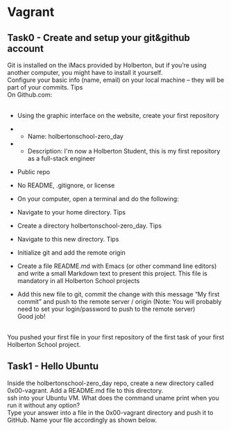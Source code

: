 # Vagrant
## Task0 - Create and setup your git&github account
Git is installed on the iMacs provided by Holberton, but if you’re using another computer, you might have to install it yourself.
<br>
Configure your basic info (name, email) on your local machine – they will be part of your commits. Tips<br>
On Github.com:<br>
<br>
* Using the graphic interface on the website, create your first repository
* * Name: holbertonschool-zero_day
* * Description: I'm now a Holberton Student, this is my first repository as a full-stack engineer
* Public repo
* No README, .gitignore, or license
* On your computer, open a terminal and do the following:

* Navigate to your home directory. Tips
* Create a directory holbertonschool-zero_day. Tips
* Navigate to this new directory. Tips
* Initialize git and add the remote origin
* Create a file README.md with Emacs (or other command line editors) and write a small Markdown text to present this project. This file is mandatory in all Holberton School projects
* Add this new file to git, commit the change with this message “My first commit” and push to the remote server / origin (Note: You will probably need to set your login/password to push to the remote server)<br>
Good job!<br>
<br>
You pushed your first file in your first repository of the first task of your first Holberton School project.

## Task1 - Hello Ubuntu
Inside the holbertonschool-zero_day repo, create a new directory called 0x00-vagrant. Add a README.md file to this directory.<br>
ssh into your Ubuntu VM. What does the command uname print when you run it without any option?<br>
Type your answer into a file in the 0x00-vagrant directory and push it to GitHub. Name your file accordingly as shown below.<br>
